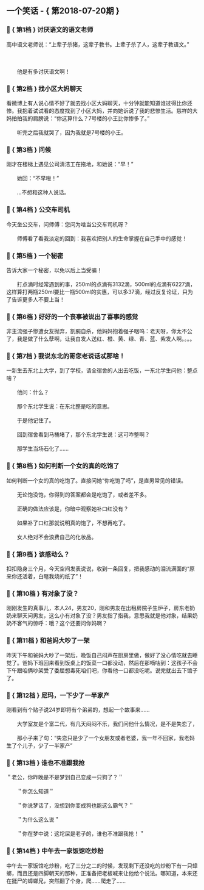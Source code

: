 ## 一个笑话 - { 第2018-07-20期 }
</hr>

### :jack_o_lantern: { 第1档 } 讨厌语文的语文老师
高中语文老师说：“上辈子杀猪，这辈子教书。上辈子杀了人，这辈子教语文。”<br/><br/><br/><br/>　　他是有多讨厌语文啊！


### :jack_o_lantern: { 第2档 } 找小区大妈聊天
看微博上有人说心情不好了就去找小区大妈聊天，十分钟就能知道谁过得比你还惨。我抱着试试看的态度找到了小区大妈，并向她诉说了我的悲惨生活。慈祥的大妈拍拍我的肩膀说：“你这算什么？7号楼的小王比你惨多了。”<br/><br/>　　听完之后我就哭了，因为我就是7号楼的小王。


### :jack_o_lantern: { 第3档 } 问候
刚才在楼梯上遇见公司清洁工在拖地，和她说：“早！”<br/><br/>　　她回：“不早啦！”<br/><br/>　　...不想和这种人说话。


### :jack_o_lantern: { 第4档 } 公交车司机
今天坐公交车，问师傅：您问为啥当公交车司机呀？<br/><br/>　　师傅看了看我淡定的回到：我喜欢把别人的生命掌握在自己手中的感觉！


### :jack_o_lantern: { 第5档 } 一个秘密
告诉大家一个秘密，以免以后上当受骗！<br/><br/>　　打点滴时经常遇到的事，250ml的点滴有3132滴，500ml的点滴有6227滴，这样算打两瓶250ml要比一瓶500ml的实惠，可以多37滴，经过反复论证，只为了告诉更多人不要上当！


### :jack_o_lantern: { 第6档 } 好好的一个丧事被说出了喜事的感觉
非主流强子惨遭女友抛弃，割腕自杀，他妈妈抱着强子咽呜：老天呀，你太不公了，我是做了什么孽啊，让我白发人送红、橙、黄、绿、青、蓝、紫发人啊。。。。


### :jack_o_lantern: { 第7档 } 我说东北的哥您老说话忒那啥！
一新生去东北上大学，到了学校，请全宿舍的人出去吃饭，一东北学生问他：整点啥？<br/><br/>　　他问：什么？<br/><br/>　　那个东北学生说：在东北整是吃的意思。<br/><br/>　　于是他记住了。<br/><br/>　　回到宿舍看到马桶堵了，那个东北学生说：这可咋整啊？<br/><br/>　　那学生当场石化了……


### :jack_o_lantern: { 第8档 } 如何判断一个女的真的吃饱了
如何判断一个女的真的吃饱了。直接问她“你吃饱了吗”，是直男常见的错误。<br/><br/>　　无论饱没饱，你得到的答案都会是吃饱了，或者差不多。<br/><br/>　　正确的做法应该是，你暗中观察她补口红没有？<br/><br/>　　如果补了口红那就说明真的饱了，不想再吃了。<br/><br/>　　女人绝对不会浪费自己的化妆品。


### :jack_o_lantern: { 第9档 } 该感动么？
扣扣隐身三个月，今天空间发表说说，收到一条回复，把我感动的泪流满面的“原来你还活着，白瞎我烧的纸了”！


### :jack_o_lantern: { 第10档 } 有对象了没？
刚刚发生的真事儿，本人24，男友20，刚和男友在出租房院子生炉子，房东老奶奶来聊天问男友，这么小有对象了没？男友指了指我，意思我就是他对象，结果奶奶不客气的惊呼：哦？这个还要问你妈啊？


### :jack_o_lantern: { 第11档 } 和爸妈大吵了一架
昨天下午和爸妈大吵了一架后，晚饭自己闷声在厨房里做，做好了没心情吃就去睡觉了。爸妈下班回来看到饭桌上的饭菜一口都没动，然后在那嘀咕到：这孩子不会下午跟咱俩吵架受了委屈想毒死咱们吧，你看他一口都没吃呢。说完就出去下馆子了。


### :jack_o_lantern: { 第12档 } 尼玛，一下少了一半家产
刚看到有个贴子说24岁即将有个弟弟的，想起一个故事来……<br/><br/>　　大学室友是个富二代，有几天闷闷不乐，我们问他什么情况，是不是失恋了，<br/><br/>　　那小子来了句：“失恋只是少了一个女朋友或者老婆，我一年不回家，我老妈生了个儿子，少了一半家产”


### :jack_o_lantern: { 第13档 } 谁也不准跟我抢
＂老公，你昨晚是不是梦到自己变成一只狗了？＂<br/><br/>　　＂你怎么知道＂<br/><br/>　　＂你说梦话了，没想到你变成狗也能这么霸气？＂<br/><br/>　　＂为什么这么说＂<br/><br/>　　＂你在梦中说：这坨屎是老子的，谁也不准跟我抢！＂


### :jack_o_lantern: { 第14档 } 中午去一家饭馆吃炒粉
中午去一家饭馆吃炒粉，吃了三分之二的时候，发现剩下还没吃的炒粉下有一只蟑螂，而且还是四脚朝天的那种，正准备把老板喊来让他给个说法。哪知道，本来还在挺尸的蟑螂兄，突然翻了个身，爬……爬走了……

